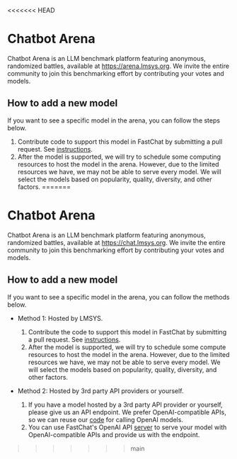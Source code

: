 <<<<<<< HEAD
# Chatbot Arena
Chatbot Arena is an LLM benchmark platform featuring anonymous, randomized battles, available at https://arena.lmsys.org.
We invite the entire community to join this benchmarking effort by contributing your votes and models.

## How to add a new model
If you want to see a specific model in the arena, you can follow the steps below.

1. Contribute code to support this model in FastChat by submitting a pull request. See [instructions](model_support.md#how-to-support-a-new-model).
2. After the model is supported, we will try to schedule some computing resources to host the model in the arena. However, due to the limited resources we have, we may not be able to serve every model. We will select the models based on popularity, quality, diversity, and other factors.
=======
# Chatbot Arena
Chatbot Arena is an LLM benchmark platform featuring anonymous, randomized battles, available at https://chat.lmsys.org.
We invite the entire community to join this benchmarking effort by contributing your votes and models.

## How to add a new model
If you want to see a specific model in the arena, you can follow the methods below.

- Method 1: Hosted by LMSYS.
  1. Contribute the code to support this model in FastChat by submitting a pull request. See [instructions](model_support.md#how-to-support-a-new-model).
  2. After the model is supported, we will try to schedule some compute resources to host the model in the arena. However, due to the limited resources we have, we may not be able to serve every model. We will select the models based on popularity, quality, diversity, and other factors.

- Method 2: Hosted by 3rd party API providers or yourself.
  1. If you have a model hosted by a 3rd party API provider or yourself, please give us an API endpoint. We prefer OpenAI-compatible APIs, so we can reuse our [code](https://github.com/lm-sys/FastChat/blob/33dca5cf12ee602455bfa9b5f4790a07829a2db7/fastchat/serve/gradio_web_server.py#L333-L358) for calling OpenAI models.
  2. You can use FastChat's OpenAI API [server](openai_api.md) to serve your model with OpenAI-compatible APIs and provide us with the endpoint.
>>>>>>> main
